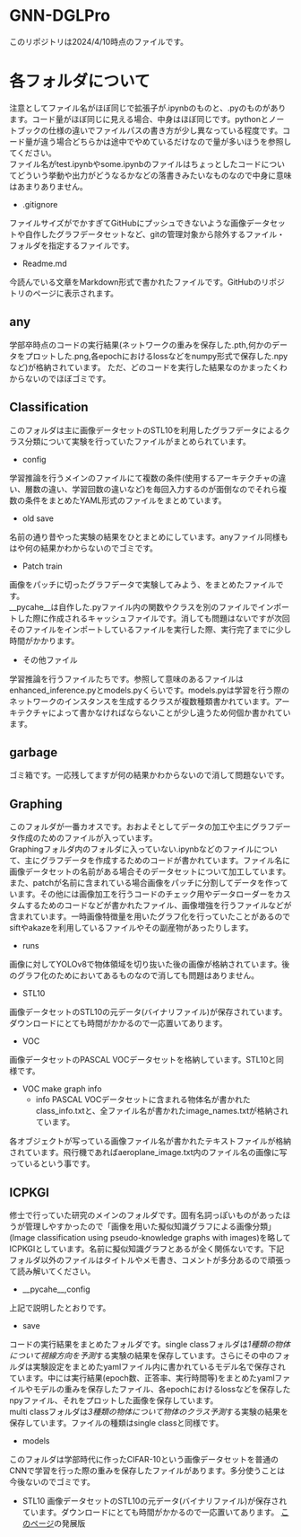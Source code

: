 # GNN-DGLPro
このリポジトリは2024/4/10時点のファイルです。
# 各フォルダについて
注意としてファイル名がほぼ同じで拡張子が.ipynbのものと、.pyのものがあります。コード量がほぼ同じに見える場合、中身はほぼ同じです。pythonとノートブックの仕様の違いでファイルパスの書き方が少し異なっている程度です。コード量が違う場合どちらかは途中でやめているだけなので量が多いほうを参照してください。  
ファイル名がtest.ipynbやsome.ipynbのファイルはちょっとしたコードについてどういう挙動や出力がどうなるかなどの落書きみたいなものなので中身に意味はあまりありません。
+ .gitignore

ファイルサイズがでかすぎてGitHubにプッシュできないような画像データセットや自作したグラフデータセットなど、gitの管理対象から除外するファイル・フォルダを指定するファイルです。
+ Readme.md

今読んでいる文章をMarkdown形式で書かれたファイルです。GitHubのリポジトリのページに表示されます。
## any
学部卒時点のコードの実行結果(ネットワークの重みを保存した.pth,何かのデータをプロットした.png,各epochにおけるlossなどをnumpy形式で保存した.npyなど)が格納されています。
ただ、どのコードを実行した結果なのかまったくわからないのでほぼゴミです。
## Classification
このフォルダは主に画像データセットのSTL10を利用したグラフデータによるクラス分類について実験を行っていたファイルがまとめられています。
+ config

学習推論を行うメインのファイルにて複数の条件(使用するアーキテクチャの違い、層数の違い、学習回数の違いなど)を毎回入力するのが面倒なのでそれら複数の条件をまとめたYAML形式のファイルをまとめています。
+ old save

名前の通り昔やった実験の結果をひとまとめにしています。anyファイル同様もはや何の結果かわからないのでゴミです。
+ Patch train

画像をパッチに切ったグラフデータで実験してみよう、をまとめたファイルです。  
\_\_pycahe\__は自作した.pyファイル内の関数やクラスを別のファイルでインポートした際に作成されるキャッシュファイルです。消しても問題はないですが次回そのファイルをインポートしているファイルを実行した際、実行完了までに少し時間がかかります。
+ その他ファイル

学習推論を行うファイルたちです。参照して意味のあるファイルはenhanced_inference.pyとmodels.pyくらいです。models.pyは学習を行う際のネットワークのインスタンスを生成するクラスが複数種類書かれています。アーキテクチャによって書かなければならないことが少し違うため何個か書かれています。  
## garbage
ゴミ箱です。一応残してますが何の結果かわからないので消して問題ないです。
## Graphing
このフォルダが一番カオスです。おおよそとしてデータの加工や主にグラフデータ作成のためのファイルが入っています。  
Graphingフォルダ内のフォルダに入っていない.ipynbなどのファイルについて、主にグラフデータを作成するためのコードが書かれています。ファイル名に画像データセットの名前がある場合そのデータセットについて加工しています。また、patchが名前に含まれている場合画像をパッチに分割してデータを作っています。その他には画像加工を行うコードのチェック用やデータローダーをカスタムするためのコードなどが書かれたファイル、画像増強を行うファイルなどが含まれています。一時画像特徴量を用いたグラフ化を行っていたことがあるのでsiftやakazeを利用しているファイルやその副産物があったりします。
+ runs

画像に対してYOLOv8で物体領域を切り抜いた後の画像が格納されています。後のグラフ化のためにおいてあるものなので消しても問題はありません。
+ STL10

画像データセットのSTL10の元データ(バイナリファイル)が保存されています。ダウンロードにとても時間がかかるので一応置いてあります。
+ VOC

画像データセットのPASCAL VOCデータセットを格納しています。STL10と同様です。
+ VOC make graph info  
    + info
    PASCAL VOCデータセットに含まれる物体名が書かれたclass_info.txtと、全ファイル名が書かれたimage_names.txtが格納されています。

各オブジェクトが写っている画像ファイル名が書かれたテキストファイルが格納されています。飛行機であればaeroplane_image.txt内のファイル名の画像に写っているという事です。
## ICPKGI
修士で行っていた研究のメインのフォルダです。固有名詞っぽいものがあったほうが管理しやすかったので「画像を用いた擬似知識グラフによる画像分類」(Image classification using pseudo-knowledge graphs with images)を略してICPKGIとしています。名前に擬似知識グラフとあるが全く関係ないです。下記フォルダ以外のファイルはタイトルやメモ書き、コメントが多分あるので頑張って読み解いてください。
+ \_\_pycahe\__,config

上記で説明したとおりです。
+ save

コードの実行結果をまとめたフォルダです。single classフォルダは*1種類の物体について視線方向を予測*する実験の結果を保存しています。さらにその中のフォルダは実験設定をまとめたyamlファイル内に書かれているモデル名で保存されています。中には実行結果(epoch数、正答率、実行時間等)をまとめたyamlファイルやモデルの重みを保存したファイル、各epochにおけるlossなどを保存したnpyファイル、それをプロットした画像を保存しています。  
multi classフォルダは*3種類の物体について物体のクラス予測*する実験の結果を保存しています。ファイルの種類はsingle classと同様です。

+ models

このフォルダは学部時代に作ったCIFAR-10という画像データセットを普通のCNNで学習を行った際の重みを保存したファイルがあります。多分使うことは今後ないのでゴミです。
+ STL10
画像データセットのSTL10の元データ(バイナリファイル)が保存されています。ダウンロードにとても時間がかかるので一応置いてあります。
[このページ](https://github.com/MakotoKishimoto-OECU/CNN-and-GNN)の発展版
